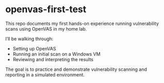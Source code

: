 # openvas-first-test

This repo documents my first hands-on experience running vulnerability scans using OpenVAS in my home lab.

I’ll be walking through:
- Setting up OpenVAS
- Running an initial scan on a Windows VM
- Reviewing and interpreting the results

The goal is to practice and demonstrate vulnerability scanning and reporting in a simulated environment.
